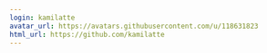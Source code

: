 ```yaml
---
login: kamilatte
avatar_url: https://avatars.githubusercontent.com/u/118631823
html_url: https://github.com/kamilatte
---
```

